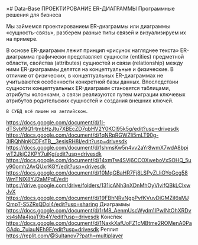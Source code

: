×# Data-Base
ПРОЕКТИРОВАНИЕ ER-ДИАГРАММЫ
Программные решения для бизнеса

Мы займемся проектированием ER-диаграммы или диаграммы
«сущность-связь», разберем разные типы связей и визуализируем
их на примере. 

В основе ER-диаграмм лежит принцип «рисунок нагляднее текста» ER-диаграмма графически представляет сущности (entities) предметной области, свойства (attributes) сущностей и связи (relationship) между ними ER-диаграммы делятся на концептуальные и физические. В отличие от физических,
в концептуальных ER-диаграммах не учитываются особенности конкретной базы данных. Впоследствии сущности концептуальных ER-диаграмм становятся таблицами, атрибуты колонками, а связи реализуются путем миграции ключевых атрибутов родительских сущностей и создания внешних ключей.

    В СУБД всё пишем на английском.

https://docs.google.com/document/d/1l-dTSvbf9Q1rtmbHzJtu7XBEcZD7qbHV2Y0KCl95k5g/edit?usp=drivesdk
https://docs.google.com/document/d/1qNRpRGWZli5mLT90g-3IRQhNnKCDFsTB__3esisRH8I/edit?usp=drivesdk
https://docs.google.com/document/d/1shmsKw5n4vv2aYr8wmX7wdA8bpiwT2JkjC2KPY7uiKg/edit?usp=drivesdk
https://docs.google.com/document/d/14xmTw4SVj6CCOXweboVxSOHQ_5uy90omh2AvQUxrKGY/edit?usp=drivesdk
https://docs.google.com/document/d/10MqGBaHR7Fj8LSPyZLliOYoGcg58WmTNlX8YJ2aMPgE/edit
https://drive.google.com/drive/folders/131icANh3nXDnMhOyVIvifQBkLClxwJvX
https://docs.google.com/document/d/19FBhNRvNgpPvfKVuvDiGMZiI6sMJQmpT-S5ZRsQDol4/edit?usp=sharing
Диаграммы 
https://docs.google.com/document/d/1rM8_AenmUscWydm1IPwINtOhXRDvxs4sMa4jqaT9b4Y/edit?usp=drivesdk
Конспек
https://docs.google.com/document/d/1NaxkXafUoFZ1cMBtme2ROMenA0PaGAdo_ZuiauNEh9E/edit?usp=drivesdk
Реплит
https://replit.com/@Sultanov7?path=multiplayer

